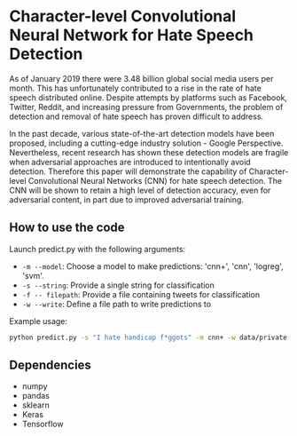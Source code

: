 # Character-level Convolutional Neural Network for Hate Speech Detection

As of January 2019 there were 3.48 billion global social media users per month. This has unfortunately contributed 
to a rise in the rate of hate speech distributed online. Despite attempts by platforms such as Facebook, Twitter, 
Reddit, and increasing pressure from Governments, the problem of detection and removal of hate speech has proven 
difficult to address.
	    
In the past decade, various state-of-the-art detection models have been proposed, including a cutting-edge industry 
solution - Google Perspective. Nevertheless, recent research has shown these detection models are fragile when 
adversarial approaches are introduced to intentionally avoid detection. Therefore this paper will demonstrate the 
capability of Character-level Convolutional Neural Networks (CNN) for hate speech detection. The CNN will be shown 
to retain a high level of detection accuracy, even for adversarial content, in part due to improved adversarial 
training.

## How to use the code

Launch predict.py with the following arguments:

- `-m --model`: Choose a model to make predictions: 'cnn+', 'cnn', 'logreg', 'svm'.
- `-s --string`: Provide a single string for classification
- `-f -- filepath`: Provide a file containing tweets for classification
- `-w --write`: Define a file path to write predictions to

Example usage:

```bash
python predict.py -s "I hate handicap f*ggots" -m cnn+ -w data/private

```

## Dependencies

- numpy 
- pandas
- sklearn
- Keras
- Tensorflow
